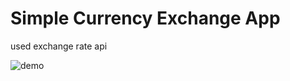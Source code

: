 # Simple Currency Exchange App

used exchange rate api

![demo](https://github.com/charlisung/simple-currency-app/blob/main/Kapture%202021-09-02%20at%2022.33.44.gif)
